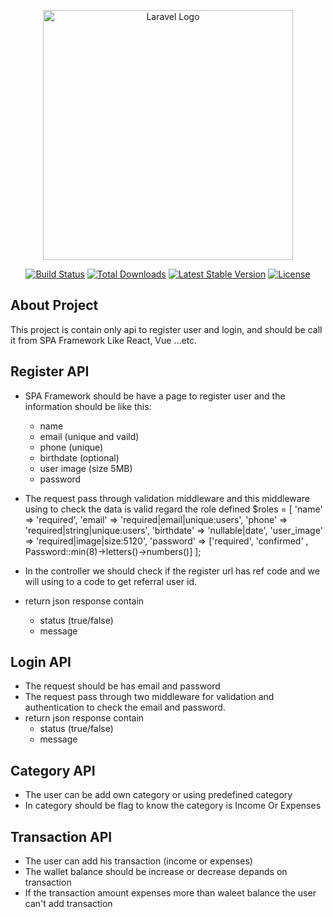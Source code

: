<p align="center"><a href="https://laravel.com" target="_blank"><img src="https://raw.githubusercontent.com/laravel/art/master/logo-lockup/5%20SVG/2%20CMYK/1%20Full%20Color/laravel-logolockup-cmyk-red.svg" width="400" alt="Laravel Logo"></a></p>

<p align="center">
<a href="https://travis-ci.org/laravel/framework"><img src="https://travis-ci.org/laravel/framework.svg" alt="Build Status"></a>
<a href="https://packagist.org/packages/laravel/framework"><img src="https://img.shields.io/packagist/dt/laravel/framework" alt="Total Downloads"></a>
<a href="https://packagist.org/packages/laravel/framework"><img src="https://img.shields.io/packagist/v/laravel/framework" alt="Latest Stable Version"></a>
<a href="https://packagist.org/packages/laravel/framework"><img src="https://img.shields.io/packagist/l/laravel/framework" alt="License"></a>
</p>

## About Project

This project is contain only api to register user and login, and should be call it from SPA Framework Like React, Vue ...etc.

## Register API

- SPA Framework should be have a page to register user and the information should be like this:
    * name
    * email (unique and vaild)
    * phone (unique)
    * birthdate (optional)
    * user image (size 5MB)
    * password
- The request pass through validation middleware and this middleware using to check the data is valid regard the role defined
    $roles = [
            'name' => 'required',
            'email' => 'required|email|unique:users',
            'phone' => 'required|string|unique:users',
            'birthdate' => 'nullable|date',
            'user_image' => 'required|image|size:5120',
            'password' => ['required', 'confirmed' , Password::min(8)->letters()->numbers()]
        ];

- In the controller we should check if the register url has ref code and we will using to a code to get referral user id.

- return json response contain 
    * status (true/false)
    * message 

## Login API

- The request should be has email and password
- The request pass through two middleware for validation and authentication to check the email and password. 
- return json response contain 
    * status (true/false)
    * message 

## Category API

- The user can be add own category or using predefined category
- In category should be flag to know the category is Income Or Expenses

## Transaction API

- The user can add his transaction (income or expenses)
- The wallet balance should be increase or decrease depands on transaction
- If the transaction amount expenses more than waleet balance the user can't add transaction